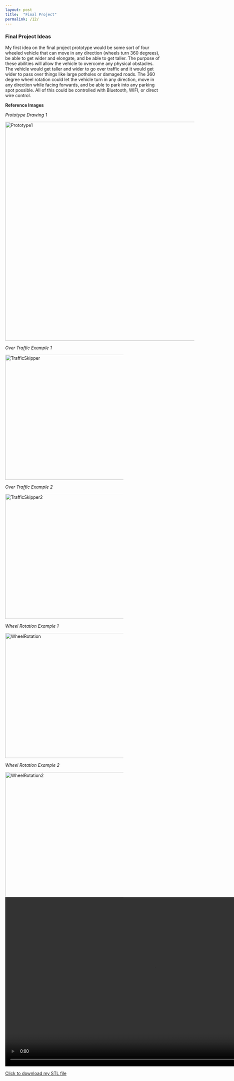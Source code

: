 ```yaml
---
layout: post
title:  "Final Project"
permalink: /12/
---
```


### Final Project Ideas

My first idea on the final project prototype would be some sort of four wheeled vehicle that can move in any direction (wheels turn 360 degrees), be able to get wider and elongate, and be able to get taller. The purpose of these abilities will allow the vehicle to overcome any physical obstacles. The vehicle would get taller and wider to go over traffic and it would get wider to pass over things like large potholes or damaged roads. The 360 degree wheel rotation could let the vehicle turn in any direction, move in any direction while facing forwards, and be able to park into any parking spot possible. All of this could be controlled with Bluetooth, WIFI, or direct wire control.


**Reference Images**

_Prototype Drawing 1_

<img src="Prototype1.jpg" alt="Prototype1" style="height: 700px; max-width: 120%">

_Over Traffic Example 1_

<img src="carstretch1.jpg" alt="TrafficSkipper" style="height: 400px; max-width: 75%">

_Over Traffic Example 2_

<img src="carstretch2.jpg" alt="TrafficSkipper2" style="height: 400px; max-width: 75%">

_Wheel Rotation Example 1_

<img src="wheel1.jpg" alt="WheelRotation" style="height: 400px; max-width: 75%">

_Wheel Rotation Example 2_

<img src="wheel2.jpg" alt="WheelRotation2" style="height: 400px; max-width: 75%">

<!-- You can also use HTML tags to include a video -->
<video width="955" height="541" controls>
	<source src="demo.mp4" type="video/mp4">
</video>

<!-- Or to add a download link to any (reasonably small) file in your permalink directory -->

<a href='cube.stl' download>Click to download my STL file</a>

